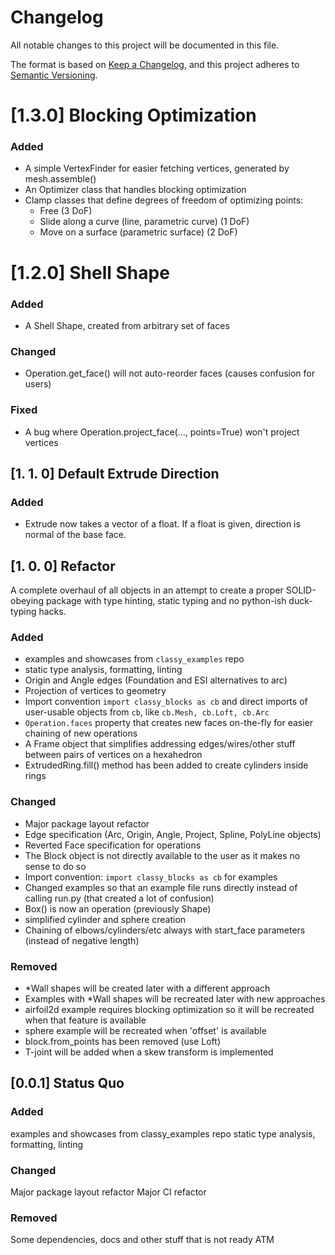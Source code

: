 # Changelog
All notable changes to this project will be documented in this file.

The format is based on [Keep a Changelog](https://keepachangelog.com/en/1.0.0/),
and this project adheres to [Semantic Versioning](https://semver.org/spec/v2.0.0.html).

# [1.3.0] Blocking Optimization
### Added
- A simple VertexFinder for easier fetching vertices, generated by mesh.assemble()
- An Optimizer class that handles blocking optimization
- Clamp classes that define degrees of freedom of optimizing points:
  - Free (3 DoF)
  - Slide along a curve (line, parametric curve) (1 DoF)
  - Move on a surface (parametric surface) (2 DoF)

# [1.2.0] Shell Shape
### Added
- A Shell Shape, created from arbitrary set of faces
### Changed
- Operation.get_face() will not auto-reorder faces (causes confusion for users)
### Fixed
- A bug where Operation.project_face(..., points=True) won't project vertices

## [1. 1. 0] Default Extrude Direction
### Added
- Extrude now takes a vector of a float. If a float is given, direction is normal of the base face.

## [1. 0. 0] Refactor
A complete overhaul of all objects in an attempt to create a proper SOLID-obeying
package with type hinting, static typing and no python-ish duck-typing hacks.

### Added
- examples and showcases from `classy_examples` repo
- static type analysis, formatting, linting
- Origin and Angle edges (Foundation and ESI alternatives to arc)
- Projection of vertices to geometry
- Import convention `import classy_blocks as cb` and direct imports of user-usable objects from `cb`, like `cb.Mesh, cb.Loft, cb.Arc`
- `Operation.faces` property that creates new faces on-the-fly for easier chaining of new operations
- A Frame object that simplifies addressing edges/wires/other stuff between pairs of vertices on a hexahedron
- ExtrudedRing.fill() method has been added to create cylinders inside rings
### Changed
- Major package layout refactor
- Edge specification (Arc, Origin, Angle, Project, Spline, PolyLine objects)
- Reverted Face specification for operations
- The Block object is not directly available to the user as it makes no sense to do so
- Import convention: `import classy_blocks as cb` for examples
- Changed examples so that an example file runs directly instead of calling run.py (that created a lot of confusion)
- Box() is now an operation (previously Shape)
- simplified cylinder and sphere creation
- Chaining of elbows/cylinders/etc always with start_face parameters (instead of negative length)
### Removed
- *Wall shapes will be created later with a different approach
- Examples with *Wall shapes will be recreated later with new approaches
- airfoil2d example requires blocking optimization so it will be recreated when that feature is available
- sphere example will be recreated when 'offset' is available
- block.from_points has been removed (use Loft)
- T-joint will be added when a skew transform is implemented

## [0.0.1] Status Quo
### Added
examples and showcases from classy_examples repo
static type analysis, formatting, linting
### Changed
Major package layout refactor
Major CI refactor
### Removed
Some dependencies, docs and other stuff that is not ready ATM
